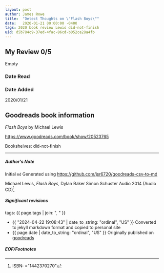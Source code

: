 ```yaml
---
layout: post
author: James Rowe
title:  "Detect Thoughts on \"Flash Boys\""
date:   2020-01-21 00:00:00 -0400
tags: 2020 book review Lewis did-not-finish
uid: d5b784c9-37ed-4fac-86cd-b052ce28a4fb
---
```


<!-- highly dependent on how you personally use jekyll templates, and how you want this to show up -->
<!-- escape any jekyll keys with double brackets -->

## My Review 0/5

Empty

### Date Read


### Date Added
2020/01/21

## Goodreads book information

*Flash Boys* by Michael   Lewis

https://www.goodreads.com/book/show/20523765

Bookshelves: did-not-finish

---

##### Author's Note

Initial `md` Generated using https://github.com/jsr6720/goodreads-csv-to-md

Michael   Lewis, *Flash Boys*, Dylan Baker Simon  Schuster Audio 2014 (Audio CD)[^1]

##### Significant revisions

tags: {{ page.tags | join: ", " }} <!-- todo move this somewhere -->

- {{ "2024-04-22 19:08:43" | date_to_string: "ordinal", "US" }} Converted to jekyll markdown format and copied to personal site
- {{ page.date | date_to_string: "ordinal", "US" }} Originally published on [goodreads](https://www.goodreads.com)

##### EOF/Footnotes

[^1]: ISBN: ="1442370270"